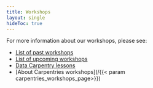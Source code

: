 ```yaml
---
title: Workshops
layout: single
hideToc: true
---
```


For more information about our workshops, please see: 

* [List of past workshops](/workshops/workshops-past)
* [List of upcoming workshops](/workshops/workshops-upcoming)
* [Data Carpentry lessons](/lessons)
* [About Carpentries workshops](/{{< param carpentries_workshops_page>}})

